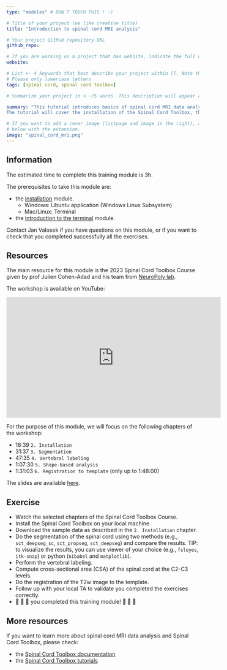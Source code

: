 ```yaml
---
type: "modules" # DON'T TOUCH THIS ! :)

# Title of your project (we like creative title)
title: "Introduction to spinal cord MRI analysis"

# Your project GitHub repository URL
github_repo:

# If you are working on a project that has website, indicate the full url including "https://" below or leave it empty.
website:

# List +- 4 keywords that best describe your project within []. Note that the project summary also involves a number of key words. Those are listed on top of the [github repository](https://github.com/PSY6983-2021/project_template), click `manage topics`.
# Please only lowercase letters
tags: [spinal cord, spinal cord toolbox]

# Summarize your project in < ~75 words. This description will appear at the top of your page and on the list page with other projects..

summary: "This tutorial introduces basics of spinal cord MRI data analysis using the Spinal Cord Toolbox. 
The tutorial will cover the installation of the Spinal Cord Toolbox, the processing of spinal cord MRI data, and the visualization of the results."

# If you want to add a cover image (listpage and image in the right), add it to your directory and indicate the name
# below with the extension.
image: "spinal_cord_mri.png"
---
```

<!-- This is an html comment and this won't appear in the rendered page. You are now editing the "content" area, the core of your description. Everything that you can do in markdown is allowed below. We added a couple of comments to guide your through documenting your progress. -->

## Information

The estimated time to complete this training module is 3h.

The prerequisites to take this module are:
 * the [installation](/modules/installation) module.
   - Windows: Ubuntu application (Windows Linux Subsystem)
   - Mac/Linux: Terminal
 * the [introduction to the terminal](/modules/introduction_to_terminal) module.

Contact Jan Valosek if you have questions on this module, or if you want to check that you completed successfully all the exercises.

## Resources

The main resource for this module is the 2023 Spinal Cord Toolbox Course given by prof Julien Cohen-Adad and his team from [NeuroPoly lab](https://neuro.polymtl.ca).

The workshop is available on YouTube:
<iframe width="560" height="315" src="https://www.youtube.com/watch?v=hTbJo8GO5IU" title="YouTube video player" frameborder="0" allow="accelerometer; autoplay; clipboard-write; encrypted-media; gyroscope; picture-in-picture" allowfullscreen></iframe>

For the purpose of this module, we will focus on the following chapters of the workshop:

 * 18:39 `2. Installation`
 * 31:37 `3. Segmentation`
 * 47:35 `4. Vertebral labeling`
 * 1:07:30 `5. Shape-based analysis`
 * 1:31:03 `6. Registration to template` (only up to 1:48:00)

The slides are available [here](https://docs.google.com/presentation/d/1t40Fd0fS0SwWR5FU_GWKEvHkB9d96LVddLQW6L3QAx0/edit?usp=sharing).

## Exercise

 * Watch the selected chapters of the Spinal Cord Toolbox Course.
 * Install the Spinal Cord Toolbox on your local machine.
 * Download the sample data as described in the `2. Installation` chapter.
 * Do the segmentation of the spinal cord using two methods (e.g., `sct_deepseg_sc`, `sct_propseg`, `sct_deepseg`) and compare the results. TIP: to visualize the results, you can use viewer of your choice (e.g., `fsleyes`, `itk-snap`) or python (`nibabel` and `matplotlib`).
 * Perform the vertebral labeling.
 * Compute cross-sectional area (CSA) of the spinal cord at the C2-C3 levels.
 * Do the registration of the T2w image to the template.
 * Follow up with your local TA to validate you completed the exercises correctly.
 * 🎉 🎉 🎉 you completed this training module! 🎉 🎉 🎉

## More resources

If you want to learn more about spinal cord MRI data analysis and Spinal Cord Toolbox, please check:
 * the [Spinal Cord Toolbox documentation](https://spinalcordtoolbox.com)
 * the [Spinal Cord Toolbox tutorials](https://spinalcordtoolbox.com/user_section/tutorials.html#)